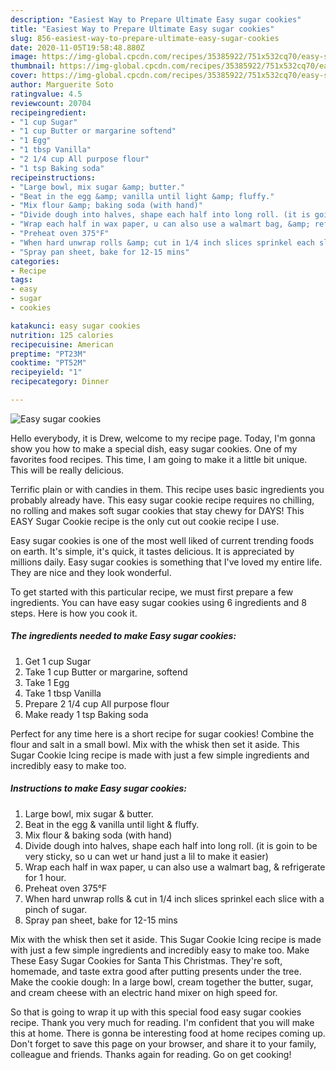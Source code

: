 ```yaml
---
description: "Easiest Way to Prepare Ultimate Easy sugar cookies"
title: "Easiest Way to Prepare Ultimate Easy sugar cookies"
slug: 856-easiest-way-to-prepare-ultimate-easy-sugar-cookies
date: 2020-11-05T19:58:48.880Z
image: https://img-global.cpcdn.com/recipes/35385922/751x532cq70/easy-sugar-cookies-recipe-main-photo.jpg
thumbnail: https://img-global.cpcdn.com/recipes/35385922/751x532cq70/easy-sugar-cookies-recipe-main-photo.jpg
cover: https://img-global.cpcdn.com/recipes/35385922/751x532cq70/easy-sugar-cookies-recipe-main-photo.jpg
author: Marguerite Soto
ratingvalue: 4.5
reviewcount: 20704
recipeingredient:
- "1 cup Sugar"
- "1 cup Butter or margarine softend"
- "1 Egg"
- "1 tbsp Vanilla"
- "2 1/4 cup All purpose flour"
- "1 tsp Baking soda"
recipeinstructions:
- "Large bowl, mix sugar &amp; butter."
- "Beat in the egg &amp; vanilla until light &amp; fluffy."
- "Mix flour &amp; baking soda (with hand)"
- "Divide dough into halves, shape each half into long roll. (it is goin to be very sticky, so u can wet ur hand just a lil to make it easier)"
- "Wrap each half in wax paper, u can also use a walmart bag, &amp; refrigerate for 1 hour."
- "Preheat oven 375°F"
- "When hard unwrap rolls &amp; cut in 1/4 inch slices sprinkel each slice with a pinch of sugar."
- "Spray pan sheet, bake for 12-15 mins"
categories:
- Recipe
tags:
- easy
- sugar
- cookies

katakunci: easy sugar cookies 
nutrition: 125 calories
recipecuisine: American
preptime: "PT23M"
cooktime: "PT52M"
recipeyield: "1"
recipecategory: Dinner

---
```



![Easy sugar cookies](https://img-global.cpcdn.com/recipes/35385922/751x532cq70/easy-sugar-cookies-recipe-main-photo.jpg)

Hello everybody, it is Drew, welcome to my recipe page. Today, I'm gonna show you how to make a special dish, easy sugar cookies. One of my favorites food recipes. This time, I am going to make it a little bit unique. This will be really delicious.

Terrific plain or with candies in them. This recipe uses basic ingredients you probably already have. This easy sugar cookie recipe requires no chilling, no rolling and makes soft sugar cookies that stay chewy for DAYS! This EASY Sugar Cookie recipe is the only cut out cookie recipe I use.

Easy sugar cookies is one of the most well liked of current trending foods on earth. It's simple, it's quick, it tastes delicious. It is appreciated by millions daily. Easy sugar cookies is something that I've loved my entire life. They are nice and they look wonderful.


To get started with this particular recipe, we must first prepare a few ingredients. You can have easy sugar cookies using 6 ingredients and 8 steps. Here is how you cook it.

<!--inarticleads1-->

##### The ingredients needed to make Easy sugar cookies:

1. Get 1 cup Sugar
1. Take 1 cup Butter or margarine, softend
1. Take 1 Egg
1. Take 1 tbsp Vanilla
1. Prepare 2 1/4 cup All purpose flour
1. Make ready 1 tsp Baking soda


Perfect for any time here is a short recipe for sugar cookies! Combine the flour and salt in a small bowl. Mix with the whisk then set it aside. This Sugar Cookie Icing recipe is made with just a few simple ingredients and incredibly easy to make too. 

<!--inarticleads2-->

##### Instructions to make Easy sugar cookies:

1. Large bowl, mix sugar &amp; butter.
1. Beat in the egg &amp; vanilla until light &amp; fluffy.
1. Mix flour &amp; baking soda (with hand)
1. Divide dough into halves, shape each half into long roll. (it is goin to be very sticky, so u can wet ur hand just a lil to make it easier)
1. Wrap each half in wax paper, u can also use a walmart bag, &amp; refrigerate for 1 hour.
1. Preheat oven 375°F
1. When hard unwrap rolls &amp; cut in 1/4 inch slices sprinkel each slice with a pinch of sugar.
1. Spray pan sheet, bake for 12-15 mins


Mix with the whisk then set it aside. This Sugar Cookie Icing recipe is made with just a few simple ingredients and incredibly easy to make too. Make These Easy Sugar Cookies for Santa This Christmas. They&#39;re soft, homemade, and taste extra good after putting presents under the tree. Make the cookie dough: In a large bowl, cream together the butter, sugar, and cream cheese with an electric hand mixer on high speed for. 

So that is going to wrap it up with this special food easy sugar cookies recipe. Thank you very much for reading. I'm confident that you will make this at home. There is gonna be interesting food at home recipes coming up. Don't forget to save this page on your browser, and share it to your family, colleague and friends. Thanks again for reading. Go on get cooking!

